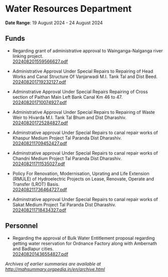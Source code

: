 # Water Resources Department

**Date Range**: 19 August 2024 - 24 August 2024


## Funds
- Regarding grant of administrative approval to Wainganga-Nalganga river linking project.\
  [202408201559566627.pdf](https://gr.maharashtra.gov.in/Site/Upload/Government%20Resolutions/English/202408201559566627.pdf)

- Administrative Approval Under Special Repairs to Repairing of Head Works and Canal Structure Of Vanjarwadi M.I. Tank Tal and Dist Beed.\
  [202408201719232127.pdf](https://gr.maharashtra.gov.in/Site/Upload/Government%20Resolutions/English/202408201719232127.pdf)

- Adminstrative Approval Under Special Repairs Repairing of Cross section of Paithan Main Left Bank Canal Km 46 to 47.\
  [202408201710074927.pdf](https://gr.maharashtra.gov.in/Site/Upload/Government%20Resolutions/English/202408201710074927.pdf)

- Administrative Approval Under Special Repairs to Repairing  of Waste Weir  to Hivarda  M.I. Tank Tal Bhum and Dist Dharashiv.\
  [202408201725284827.pdf](https://gr.maharashtra.gov.in/Site/Upload/Government%20Resolutions/English/202408201725284827.pdf)

- Adminstrative approval Under Special Repairs  to canal repair works of Khaspur Medium Project Tal Paranda Dist Dharashiv.\
  [202408211709452427.pdf](https://gr.maharashtra.gov.in/Site/Upload/Government%20Resolutions/English/202408211709452427.pdf)

- Adminstrative approval Under Special Repairs  to canal repair works of Chandni Medium Project Tal Paranda Dist Dharashiv.\
  [202408211711535027.pdf](https://gr.maharashtra.gov.in/Site/Upload/Government%20Resolutions/English/202408211711535027.pdf)

- Policy For Renovation, Modernisation, Uprating and Life Extension (RMULE) of Hydroelectric Projects  on Lease, Renovate, Operate and Transfer (LROT) Basis.\
  [202408211736464727.pdf](https://gr.maharashtra.gov.in/Site/Upload/Government%20Resolutions/English/202408211736464727.pdf)

- Adminstrative approval Under Special Repairs  to canal repair works of Sakat Medium Project Tal Paranda Dist Dharashiv.\
  [202408211718434327.pdf](https://gr.maharashtra.gov.in/Site/Upload/Government%20Resolutions/English/202408211718434327.pdf)

## Personnel
- Regarding the approval of Bulk Water Entitlement proposal regarding getting water reservation for Ordnance Factory along with Ambernath and Badlapur cities.\
  [202408201436554827.pdf](https://gr.maharashtra.gov.in/Site/Upload/Government%20Resolutions/English/202408201436554827.pdf)


*Archives of earlier summaries are available at http://mahsummary.orgpedia.in/en/archive.html*